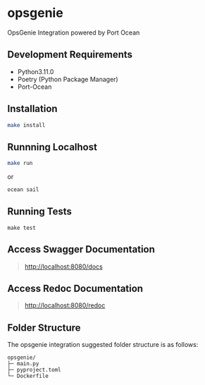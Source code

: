 # opsgenie

OpsGenie Integration powered by Port Ocean

## Development Requirements

- Python3.11.0
- Poetry (Python Package Manager)
- Port-Ocean

## Installation

```sh
make install
```

## Runnning Localhost
```sh
make run
```
or
```sh
ocean sail
```

## Running Tests

`make test`

## Access Swagger Documentation

> <http://localhost:8080/docs>

## Access Redoc Documentation

> <http://localhost:8080/redoc>


## Folder Structure
The opsgenie integration suggested folder structure is as follows:

```
opsgenie/
├─ main.py
├─ pyproject.toml
└─ Dockerfile
```